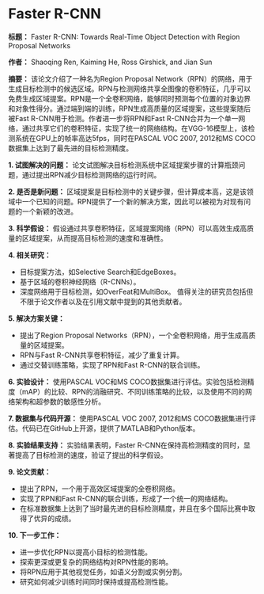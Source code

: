 # Faster R-CNN

**标题：** Faster R-CNN: Towards Real-Time Object Detection with Region Proposal Networks

**作者：** Shaoqing Ren, Kaiming He, Ross Girshick, and Jian Sun

**摘要：** 该论文介绍了一种名为Region Proposal Network（RPN）的网络，用于生成目标检测中的候选区域。RPN与检测网络共享全图像的卷积特征，几乎可以免费生成区域提案。RPN是一个全卷积网络，能够同时预测每个位置的对象边界和对象性得分。通过端到端的训练，RPN生成高质量的区域提案，这些提案随后被Fast R-CNN用于检测。作者进一步将RPN和Fast R-CNN合并为一个单一网络，通过共享它们的卷积特征，实现了统一的网络结构。在VGG-16模型上，该检测系统在GPU上的帧率高达5fps，同时在PASCAL VOC 2007, 2012和MS COCO数据集上达到了最先进的目标检测精度。

**1. 试图解决的问题：**
   论文试图解决目标检测系统中区域提案步骤的计算瓶颈问题，通过提出RPN减少目标检测网络的运行时间。

**2. 是否是新问题：**
   区域提案是目标检测中的关键步骤，但计算成本高，这是该领域中一个已知的问题。RPN提供了一个新的解决方案，因此可以被视为对现有问题的一个新颖的改进。

**3. 科学假设：**
   假设通过共享卷积特征，区域提案网络（RPN）可以高效生成高质量的区域提案，从而提高目标检测的速度和准确性。

**4. 相关研究：**
   - 目标提案方法，如Selective Search和EdgeBoxes。
   - 基于区域的卷积神经网络（R-CNNs）。
   - 深度网络用于目标检测，如OverFeat和MultiBox。
   值得关注的研究员包括但不限于论文作者以及在引用文献中提到的其他贡献者。

**5. 解决方案关键：**
   - 提出了Region Proposal Networks（RPN），一个全卷积网络，用于生成高质量的区域提案。
   - RPN与Fast R-CNN共享卷积特征，减少了重复计算。
   - 通过交替训练策略，实现了RPN和Fast R-CNN的联合训练。

**6. 实验设计：**
   使用PASCAL VOC和MS COCO数据集进行评估。实验包括检测精度（mAP）的比较、RPN的消融研究、不同训练策略的比较，以及使用不同的网络架构和超参数的敏感性分析。

**7. 数据集与代码开源：**
   使用PASCAL VOC 2007, 2012和MS COCO数据集进行评估。代码已在GitHub上开源，提供了MATLAB和Python版本。

**8. 实验结果支持：**
   实验结果表明，Faster R-CNN在保持高检测精度的同时，显著提高了目标检测的速度，验证了提出的科学假设。

**9. 论文贡献：**
   - 提出了RPN，一个用于高效区域提案的全卷积网络。
   - 实现了RPN和Fast R-CNN的联合训练，形成了一个统一的网络结构。
   - 在标准数据集上达到了当时最先进的目标检测精度，并且在多个国际比赛中取得了优异的成绩。

**10. 下一步工作：**
   - 进一步优化RPN以提高小目标的检测性能。
   - 探索更深或更复杂的网络结构对RPN性能的影响。
   - 将RPN应用于其他视觉任务，如语义分割或实例分割。
   - 研究如何减少训练时间同时保持或提高检测性能。
